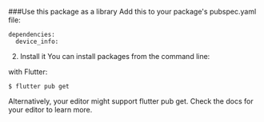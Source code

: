 ###Use this package as a library
Add this to your package's pubspec.yaml file:

````
dependencies:
  device_info:
````
2. Install it
You can install packages from the command line:

with Flutter:

````
$ flutter pub get
````
Alternatively, your editor might support flutter pub get. Check the docs for your editor to learn more.


